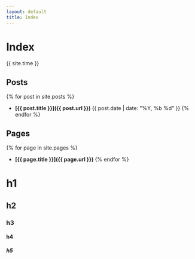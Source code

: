 ```yaml
---
layout: default
title: Index
---
```


# Index
{{ site.time }}

## Posts
{% for post in site.posts %}
* **[{{ post.title }}]({{ post.url }})** {{ post.date | date: "%Y, %b %d" }}
{% endfor %}

## Pages
{% for page in site.pages %}
* **[{{ page.title }}]({{ page.url }})**
{% endfor %}

# h1

## h2

### h3

#### h4

##### h5